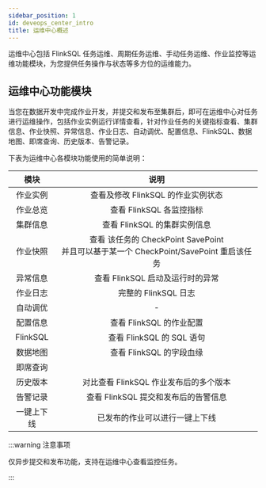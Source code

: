 ```yaml
---
sidebar_position: 1
id: deveops_center_intro
title: 运维中心概述
---
```


运维中心包括 FlinkSQL 任务运维、周期任务运维、手动任务运维、作业监控等运维功能模块，为您提供任务操作与状态等多方位的运维能力。

## 运维中心功能模块

当您在数据开发中完成作业开发，并提交和发布至集群后，即可在运维中心对任务进行运维操作，包括作业实例运行详情查看，针对作业任务的关键指标查看、集群信息、作业快照、异常信息、作业日志、自动调优、配置信息、FlinkSQL、数据地图、即席查询、历史版本、告警记录。

下表为运维中心各模块功能使用的简单说明：

|   模块   |                  说明                  |
| :------: | :------------------------------------: |
| 作业实例 |   查看及修改 FlinkSQL 的作业实例状态   |
| 作业总览 |        查看 FlinkSQL 各监控指标        |
| 集群信息 |      查看 FlinkSQL 的集群实例信息      |
| 作业快照 | 查看 该任务的 CheckPoint SavePoint <br/>并且可以基于某一个 CheckPoint/SavePoint 重启该任务 |
| 异常信息 |    查看 FlinkSQL 启动及运行时的异常    |
| 作业日志 |          完整的 FlinkSQL 日志          |
| 自动调优 |                   -                    |
| 配置信息 |        查看 FlinkSQL 的作业配置        |
| FlinkSQL |       查看 FlinkSQL 的 SQL 语句        |
| 数据地图 |        查看 FlinkSQL 的字段血缘        |
| 即席查询 |                                        |
| 历史版本 | 对比查看 FlinkSQL 作业发布后的多个版本 |
| 告警记录 |  查看 FlinkSQL 提交和发布后的告警信息  |
|  一键上下线   |     已发布的作业可以进行一键上下线      |

:::warning 注意事项

  仅异步提交和发布功能，支持在运维中心查看监控任务。

:::